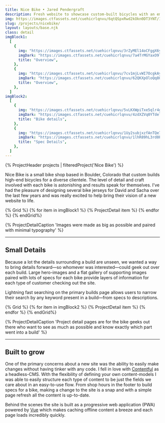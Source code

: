 ```yaml
---
title: Nice Bike • Jared Pendergraft
description: Fresh website to showcase custom-built bicycles with an emphasis on craft and details
img: https://images.ctfassets.net/cuehicrlqnvu/6qtQSpxRwd2kOkn0DT3YNT/103258554d089d5ab2e21e7e2b06be0a/nicebike-featured-light.jpg?h=630&w=1200&fit=fill&f=face
slug: /projects/nicebike/
layout: layouts/base.njk
class: detail
imgBlock1:
  [
    {
      img: "https://images.ctfassets.net/cuehicrlqnvu/3rZyMEl14oCFggX6yphXmY/7a9e7cc2246ced9773b48f35e25e744b/nicebike-1-light.svg",
      imgDark: "https://images.ctfassets.net/cuehicrlqnvu/7a4TrMGYaxO9lVadmRm3mv/d9ff5e6c803c91e7985bff9db57d1e68/nicebike-1-dark.svg",
      title: "Overview",
    },
    {
      img: "https://images.ctfassets.net/cuehicrlqnvu/7cv1mjLvWI7OcgkAyHglnd/ca850c9e83d33bb747e94106e7fb1309/nicebike-2-light.svg",
      imgDark: "https://images.ctfassets.net/cuehicrlqnvu/62QKXpOloQq8Quen5PJdhd/309b271a60f6071221dc0a89615cd9bc/nicebike-2-dark.svg",
      title: "Overview",
    },
  ]
imgBlock2:
  [
    {
      img: "https://images.ctfassets.net/cuehicrlqnvu/5vLKXWpiTxe5qlr4gctsNI/33c44c6752baaa4fa53b8d110684bc11/nicebike-3-light.svg",
      imgDark: "https://images.ctfassets.net/cuehicrlqnvu/4zdXZVq0YTdeln1vxAt9Ef/93854b988ecc4dcfe7b5c9e0793b9bae/nicebike-3-dark.svg",
      title: "Bike details",
    },
    {
      img: "https://images.ctfassets.net/cuehicrlqnvu/1Uy2subjxzfAnTQe7jyT4O/6354dfbf09965c5b8ba4b7aab56828f0/nicebike-4-light.svg",
      imgDark: "https://images.ctfassets.net/cuehicrlqnvu/1lhR89hL3rd0P8HrrcV229/94d9cffb60f018f2964947d445de698c/nicebike-4-dark.svg",
      title: "Spec Details",
    },
  ]
---
```


{% ProjectHeader projects |  filteredProject('Nice Bike') %}

Nice Bike is a small bike shop based in Boulder, Colorado that custom builds high-end bicycles for a diverse clientele. The level of detail and craft involved with each bike is astonishing and results speak for themselves. I’ve had the pleasure of designing several bike jerseys for David and Sacha over the last few years and was really excited to help bring their vision of a new website to life.

{% Grid %}
{% for item in imgBlock1 %}
{% ProjectDetail item %}
{% endfor %}
{% endGrid%}

{% ProjectDetailCaption 'Images were made as big as possible and paired with minimal typography' %}

---

## Small Details

Because a lot the details surrounding a build are unseen, we wanted a way to bring details forward—so whomever was interested—could geek out over each build. Large hero-images and a flat gallery of supporting images paired with lots of specs for each bike provide layers of information for each type of customer checking out the site.

Lightning fast searching on the primary builds page allows users to narrow their search by any keyword present in a build—from specs to descriptions.

{% Grid %}
{% for item in imgBlock2 %}
{% ProjectDetail item %}
{% endfor %}
{% endGrid%}

{% ProjectDetailCaption 'Project detail pages are for the bike geeks out there who want to see as much as possible and know exactly which part went into a build' %}

---

## Built to grow

One of the primary concerns about a new site was the ability to easily make changes without having tinker with any code. I fell in love with [Contentful](https://www.contentful.com/) as a headless-CMS. With the flexibility of defining your own content-models I was able to easily structure each type of content to be just the fields we care about in an easy-to-use flow. From shop hours in the footer to build specs for a bike, making a change to the site is a snap and with a simple page refresh all the content is up-to-date.

Behind the scenes the site is built as a progressive web application (PWA) powered by [Vue](https://vuejs.org/) which makes caching offline content a breeze and each page loads incredibly quickly.
